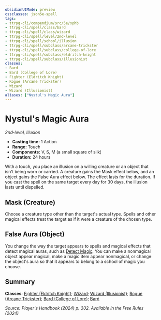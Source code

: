 ```yaml
---
obsidianUIMode: preview
cssclasses: json5e-spell
tags:
- ttrpg-cli/compendium/src/5e/xphb
- ttrpg-cli/spell/class/bard
- ttrpg-cli/spell/class/wizard
- ttrpg-cli/spell/level/2nd-level
- ttrpg-cli/spell/school/illusion
- ttrpg-cli/spell/subclass/arcane-trickster
- ttrpg-cli/spell/subclass/college-of-lore
- ttrpg-cli/spell/subclass/eldritch-knight
- ttrpg-cli/spell/subclass/illusionist
classes:
- Bard
- Bard (College of Lore)
- Fighter (Eldritch Knight)
- Rogue (Arcane Trickster)
- Wizard
- Wizard (Illusionist)
aliases: ["Nystul's Magic Aura"]
---
```

# Nystul's Magic Aura
*2nd-level, Illusion*  


- **Casting time:** 1 Action
- **Range:** Touch
- **Components:** V, S, M (a small square of silk)
- **Duration:** 24 hours

With a touch, you place an illusion on a willing creature or an object that isn't being worn or carried. A creature gains the Mask effect below, and an object gains the False Aura effect below. The effect lasts for the duration. If you cast the spell on the same target every day for 30 days, the illusion lasts until dispelled.

## Mask (Creature)

Choose a creature type other than the target's actual type. Spells and other magical effects treat the target as if it were a creature of the chosen type.

## False Aura (Object)

You change the way the target appears to spells and magical effects that detect magical auras, such as [Detect Magic](2-Mechanics/CLI/spells/detect-magic-xphb.md). You can make a nonmagical object appear magical, make a magic item appear nonmagical, or change the object's aura so that it appears to belong to a school of magic you choose.

## Summary

**Classes**: [Fighter (Eldritch Knight)](2-Mechanics/CLI/lists/list-spells-classes-fighter-xphb-eldritch-knight-xphb.md "subclass=XPHB;class=XPHB"); [Wizard](2-Mechanics/CLI/lists/list-spells-classes-wizard.md); [Wizard (Illusionist)](2-Mechanics/CLI/lists/list-spells-classes-wizard-xphb-illusionist-xphb.md "subclass=XPHB;class=XPHB"); [Rogue (Arcane Trickster)](2-Mechanics/CLI/lists/list-spells-classes-rogue-xphb-arcane-trickster-xphb.md "subclass=XPHB;class=XPHB"); [Bard (College of Lore)](2-Mechanics/CLI/lists/list-spells-classes-bard-xphb-college-of-lore-xphb.md "subclass=XPHB;class=XPHB"); [Bard](2-Mechanics/CLI/lists/list-spells-classes-bard.md)

*Source: Player's Handbook (2024) p. 302. Available in the Free Rules (2024)*